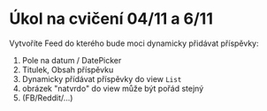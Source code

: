 # Úkol na cvičení 04/11 a 6/11

Vytvoříte Feed do kterého bude moci dynamicky přidávat příspěvky:
1) Pole na datum / DatePicker
2) Titulek, Obsah příspěvku
3) Dynamicky přídávat příspěvky do view ```List```
4) obrázek "natvrdo" do view může být pořád stejný
5) (FB/Reddit/...)
   
